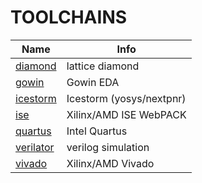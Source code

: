 # TOOLCHAINS
| Name | Info |
| --- | --- |
| [diamond](riocore/generator/toolchains/diamond/README.md) | lattice diamond |
| [gowin](riocore/generator/toolchains/gowin/README.md) | Gowin EDA |
| [icestorm](riocore/generator/toolchains/icestorm/README.md) | Icestorm (yosys/nextpnr) |
| [ise](riocore/generator/toolchains/ise/README.md) | Xilinx/AMD ISE WebPACK |
| [quartus](riocore/generator/toolchains/quartus/README.md) | Intel Quartus |
| [verilator](riocore/generator/toolchains/verilator/README.md) | verilog simulation |
| [vivado](riocore/generator/toolchains/vivado/README.md) | Xilinx/AMD Vivado |